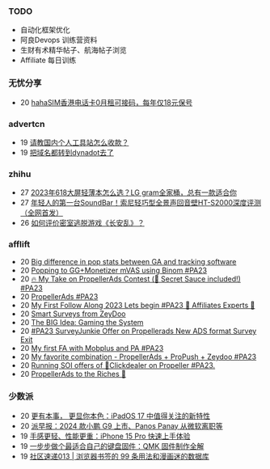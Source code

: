 ### TODO
-  自动化框架优化
-  阿良Devops 训练营资料
-  生财有术精华帖子、航海帖子浏览
-  Affiliate 每日训练

### 无忧分享
<!-- ruyo:START -->
-  20 [hahaSIM香港电话卡0月租可接码，每年仅18元保号](https://51.ruyo.net/18478.html)<!-- ruyo:END -->

### advertcn
<!-- advertcn:START -->
-  19 [请教国内个人工具站怎么收款？](https://www.advertcn.com/forum.php?mod=viewthread&tid=112176)
-  19 [把域名都转到dynadot去了](https://www.advertcn.com/forum.php?mod=viewthread&tid=112172)<!-- advertcn:END -->

### zhihu
<!-- zhihu:START -->
-  27 [2023年618大屏轻薄本怎么选？LG gram全家桶，总有一款适合你](http://zhuanlan.zhihu.com/p/632641888?utm_campaign=rss&utm_medium=rss&utm_source=rss&utm_content=title)
-  27 [年轻人的第一台SoundBar！索尼轻巧型全景声回音壁HT-S2000深度评测（全网首发）](http://zhuanlan.zhihu.com/p/630990296?utm_campaign=rss&utm_medium=rss&utm_source=rss&utm_content=title)
-  26 [如何评价密室逃脱游戏《长安乱》？](http://www.zhihu.com/question/563950552/answer/3045961312?utm_campaign=rss&utm_medium=rss&utm_source=rss&utm_content=title)<!-- zhihu:END -->

### afflift
<!-- afflift:START -->
-  20 [Big difference in pop stats between GA and tracking software](https://afflift.com/f/threads/big-difference-in-pop-stats-between-ga-and-tracking-software.11648/)
-  20 [Popping to GG+Monetizer mVAS using Binom #PA23](https://afflift.com/f/threads/popping-to-gg-monetizer-mvas-using-binom-pa23.11614/)
-  20 [🔥 My Take on PropellerAds Contest &lpar;🍅 Secret Sauce included!&rpar; #PA23](https://afflift.com/f/threads/%F0%9F%94%A5-my-take-on-propellerads-contest-%F0%9F%8D%85-secret-sauce-included-pa23.11642/)
-  20 [PropellerAds #PA23](https://afflift.com/f/threads/propellerads-pa23.11570/)
-  20 [My First Follow Along 2023 Lets begin #PA23 💎 Affiliates Experts 💎](https://afflift.com/f/threads/my-first-follow-along-2023-lets-begin-pa23-%F0%9F%92%8E-affiliates-experts-%F0%9F%92%8E.11563/)
-  20 [Smart Surveys from ZeyDoo](https://afflift.com/f/threads/smart-surveys-from-zeydoo.10505/)
-  20 [The BIG Idea: Gaming the System](https://afflift.com/f/threads/the-big-idea-gaming-the-system.10268/)
-  20 [#PA23 SurveyJunkie Offer on Propellerads New ADS format Survey Exit](https://afflift.com/f/threads/pa23-surveyjunkie-offer-on-propellerads-new-ads-format-survey-exit.11651/)
-  20 [My first FA with Mobplus and PA #PA23](https://afflift.com/f/threads/my-first-fa-with-mobplus-and-pa-pa23.11576/)
-  20 [My favorite combination - PropellerAds + ProPush + Zeydoo #PA23](https://afflift.com/f/threads/my-favorite-combination-propellerads-propush-zeydoo-pa23.11586/)
-  20 [Running SOI offers of 🎯Clickdealer on Propeller #PA23.](https://afflift.com/f/threads/running-soi-offers-of-%F0%9F%8E%AFclickdealer-on-propeller-pa23.11546/)
-  20 [PropellerAds to the Riches 🤑](https://afflift.com/f/threads/propellerads-to-the-riches-%F0%9F%A4%91.11567/)<!-- afflift:END -->

### 少数派
<!-- sspai:START -->
-  20 [更有本事， 更显你本色：iPadOS 17 中值得关注的新特性](https://sspai.com/post/83079)
-  20 [派早报：2024 款小鹏 G9 上市、Panos Panay 从微软离职等](https://sspai.com/post/83076)
-  19 [手感更轻、性能更重：iPhone 15 Pro 快速上手体验](https://sspai.com/post/83066)
-  19 [一步步做个最适合自己的键盘固件：QMK 固件制作全解](https://sspai.com/prime/story/qmk-firmware-tutorial)
-  19 [社区速递013 | 浏览器书签的 99 条用法和漫画迷的数据库](https://sspai.com/post/83052)<!-- sspai:END -->
